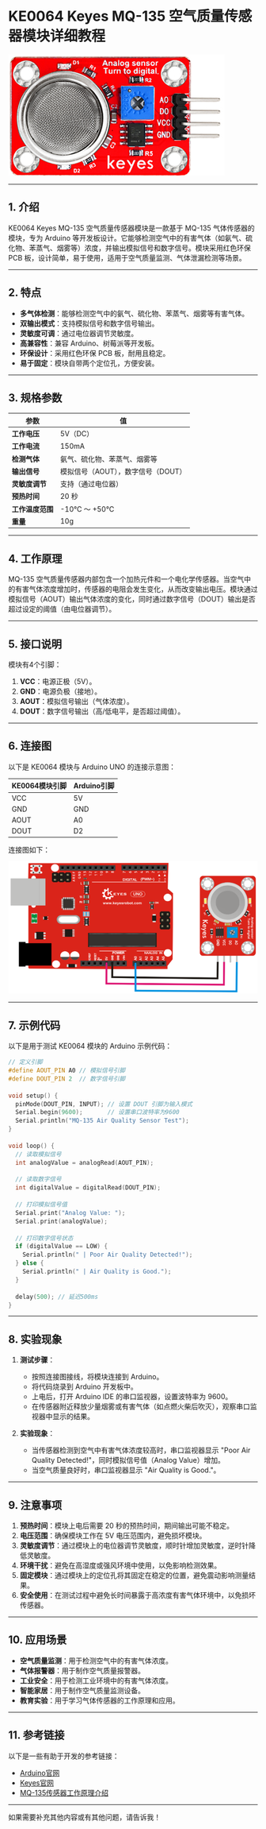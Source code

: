# **KE0064 Keyes MQ-135 空气质量传感器模块详细教程**

![image-20250312163842918](media/image-20250312163842918.png)

---

## **1. 介绍**

KE0064 Keyes MQ-135 空气质量传感器模块是一款基于 MQ-135 气体传感器的模块，专为 Arduino 等开发板设计。它能够检测空气中的有害气体（如氨气、硫化物、苯蒸气、烟雾等）浓度，并输出模拟信号和数字信号。模块采用红色环保 PCB 板，设计简单，易于使用，适用于空气质量监测、气体泄漏检测等场景。

---

## **2. 特点**

- **多气体检测**：能够检测空气中的氨气、硫化物、苯蒸气、烟雾等有害气体。
- **双输出模式**：支持模拟信号和数字信号输出。
- **灵敏度可调**：通过电位器调节灵敏度。
- **高兼容性**：兼容 Arduino、树莓派等开发板。
- **环保设计**：采用红色环保 PCB 板，耐用且稳定。
- **易于固定**：模块自带两个定位孔，方便安装。

---

## **3. 规格参数**

| 参数            | 值                     |
|-----------------|------------------------|
| **工作电压**    | 5V（DC）               |
| **工作电流**    | 150mA                  |
| **检测气体**    | 氨气、硫化物、苯蒸气、烟雾等 |
| **输出信号**    | 模拟信号（AOUT），数字信号（DOUT） |
| **灵敏度调节**  | 支持（通过电位器）     |
| **预热时间**    | 20 秒                  |
| **工作温度范围**| -10℃ ～ +50℃          |
| **重量**        | 10g                    |

---

## **4. 工作原理**

MQ-135 空气质量传感器内部包含一个加热元件和一个电化学传感器。当空气中的有害气体浓度增加时，传感器的电阻会发生变化，从而改变输出电压。模块通过模拟信号（AOUT）输出气体浓度的变化，同时通过数字信号（DOUT）输出是否超过设定的阈值（由电位器调节）。

---

## **5. 接口说明**

模块有4个引脚：
1. **VCC**：电源正极（5V）。
2. **GND**：电源负极（接地）。
3. **AOUT**：模拟信号输出（气体浓度）。
4. **DOUT**：数字信号输出（高/低电平，是否超过阈值）。

---

## **6. 连接图**

以下是 KE0064 模块与 Arduino UNO 的连接示意图：

| KE0064模块引脚 | Arduino引脚 |
|----------------|-------------|
| VCC            | 5V          |
| GND            | GND         |
| AOUT           | A0          |
| DOUT           | D2          |

连接图如下：

![image-20250312164530264](media/image-20250312164530264.png)

---

## **7. 示例代码**

以下是用于测试 KE0064 模块的 Arduino 示例代码：

```cpp
// 定义引脚
#define AOUT_PIN A0 // 模拟信号引脚
#define DOUT_PIN 2  // 数字信号引脚

void setup() {
  pinMode(DOUT_PIN, INPUT); // 设置 DOUT 引脚为输入模式
  Serial.begin(9600);       // 设置串口波特率为9600
  Serial.println("MQ-135 Air Quality Sensor Test");
}

void loop() {
  // 读取模拟信号
  int analogValue = analogRead(AOUT_PIN);

  // 读取数字信号
  int digitalValue = digitalRead(DOUT_PIN);

  // 打印模拟信号值
  Serial.print("Analog Value: ");
  Serial.print(analogValue);

  // 打印数字信号状态
  if (digitalValue == LOW) {
    Serial.println(" | Poor Air Quality Detected!");
  } else {
    Serial.println(" | Air Quality is Good.");
  }

  delay(500); // 延迟500ms
}
```

---

## **8. 实验现象**

1. **测试步骤**：
   - 按照连接图接线，将模块连接到 Arduino。
   - 将代码烧录到 Arduino 开发板中。
   - 上电后，打开 Arduino IDE 的串口监视器，设置波特率为 9600。
   - 在传感器附近释放少量烟雾或有害气体（如点燃火柴后吹灭），观察串口监视器中显示的结果。

2. **实验现象**：
   - 当传感器检测到空气中有害气体浓度较高时，串口监视器显示 "Poor Air Quality Detected!"，同时模拟信号值（Analog Value）增加。
   - 当空气质量良好时，串口监视器显示 "Air Quality is Good."。

---

## **9. 注意事项**

1. **预热时间**：模块上电后需要 20 秒的预热时间，期间输出可能不稳定。
2. **电压范围**：确保模块工作在 5V 电压范围内，避免损坏模块。
3. **灵敏度调节**：通过模块上的电位器调节灵敏度，顺时针增加灵敏度，逆时针降低灵敏度。
4. **环境干扰**：避免在高湿度或强风环境中使用，以免影响检测效果。
5. **固定模块**：通过模块上的定位孔将其固定在稳定的位置，避免震动影响测量结果。
6. **安全使用**：在测试过程中避免长时间暴露于高浓度有害气体环境中，以免损坏传感器。

---

## **10. 应用场景**

- **空气质量监测**：用于检测空气中的有害气体浓度。
- **气体报警器**：用于制作空气质量报警器。
- **工业安全**：用于检测工业环境中的有害气体浓度。
- **智能家居**：用于制作空气质量监测设备。
- **教育实验**：用于学习气体传感器的工作原理和应用。

---

## **11. 参考链接**

以下是一些有助于开发的参考链接：
- [Arduino官网](https://www.arduino.cc/)
- [Keyes官网](http://www.keyes-robot.com/)
- [MQ-135传感器工作原理介绍](https://www.pololu.com/file/0J316/MQ135.pdf)

---

如果需要补充其他内容或有其他问题，请告诉我！
